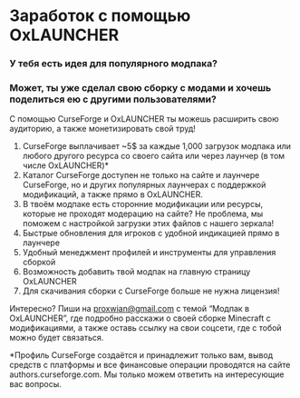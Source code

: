 # Заработок с помощью OxLAUNCHER
### У тебя есть идея для популярного модпака?
### Может, ты уже сделал свою сборку с модами и хочешь поделиться ею с другими пользователями?
С помощью CurseForge и OxLAUNCHER ты можешь расширить свою аудиторию, а также монетизировать свой труд!
1. CurseForge выплачивает ~5$ за каждые 1,000 загрузок модпака или любого другого ресурса со своего сайта или через лаунчер (в том числе OxLAUNCHER)*
2. Каталог CurseForge доступен не только на сайте и лаунчере CurseForge, но и других популярных лаунчерах с поддержкой модификаций, а также прямо в OxLAUNCHER.
3. В твоём модпаке есть сторонние модификации или ресурсы, которые не проходят модерацию на сайте? Не проблема, мы поможем с настройкой загрузки этих файлов с нашего зеркала!
4. Быстрые обновления для игроков с удобной индикацией прямо в лаунчере
5. Удобный менеджмент профилей и инструменты для управления сборкой
6. Возможность добавить твой модпак на главную страницу OxLAUNCHER
7. Для скачивания сборки с CurseForge больше не нужна лицензия!

Интересно? Пиши на proxwian@gmail.com с темой “Модпак в OxLAUNCHER”, где подробно расскажи о своей сборке Minecraft с модификациями, а также оставь ссылку на свои соцсети, где с тобой можно будет связаться.

*Профиль CurseForge создаётся и принадлежит только вам, вывод средств с платформы и все финансовые операции проводятся на сайте authors.curseforge.com. Мы только можем ответить на интересующие вас вопросы.
